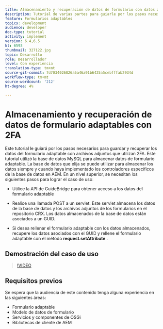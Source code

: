 ```yaml
---
title: Almacenamiento y recuperación de datos de formulario con datos adjuntos de la base de datos MySQL
description: Tutorial de varias partes para guiarle por los pasos necesarios para almacenar y recuperar datos de formulario con archivos adjuntos
feature: Formularios adaptables
topics: development
audience: developer
doc-type: tutorial
activity: implement
version: 6.4,6.5
kt: 6593
thumbnail: 327122.jpg
topic: Desarrollo
role: Desarrollador
level: Con experiencia
translation-type: tm+mt
source-git-commit: 7d7034026826a5a46a91b6425a5cebfffab2934d
workflow-type: tm+mt
source-wordcount: '212'
ht-degree: 4%

---
```



# Almacenamiento y recuperación de datos de formulario adaptables con 2FA

Este tutorial le guiará por los pasos necesarios para guardar y recuperar los datos del formulario adaptable con archivos adjuntos que utilizan 2FA. Este tutorial utilizó la base de datos MySQL para almacenar datos de formulario adaptable. La base de datos que elija se puede utilizar para almacenar los datos siempre y cuando haya implementado los controladores específicos de la base de datos en AEM. En un nivel superior, se necesitan los siguientes pasos para lograr el caso de uso:

* Utilice la API de GuideBridge para obtener acceso a los datos del formulario adaptable

* Realice una llamada POST a un servlet. Este servlet almacena los datos de la base de datos y los archivos adjuntos de los formularios en el repositorio CRX. Los datos almacenados de la base de datos están asociados a un GUID.

* Si desea rellenar el formulario adaptable con los datos almacenados, recupere los datos asociados con el GUID y rellene el formulario adaptable con el método **request.setAttribute** .

## Demostración del caso de uso

>[!VIDEO](https://video.tv.adobe.com/v/327122?quality=9&learn=on)

## Requisitos previos

Se espera que la audiencia de este contenido tenga alguna experiencia en las siguientes áreas:

* Formulario adaptable
* Modelo de datos de formulario
* Servicios y componentes de OSGi
* Bibliotecas de cliente de AEM
